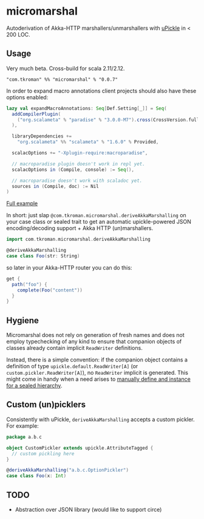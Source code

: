 # micromarshal
Autoderivation of Akka-HTTP marshallers/unmarshallers with [uPickle](http://www.lihaoyi.com/upickle-pprint/upickle) in < 200 LOC.

## Usage

Very much beta. Cross-build for scala 2.11/2.12.

`"com.tkroman" %% "micromarshal" % "0.0.7"`

In order to expand macro annotations client projects should also have these options enabled:

```scala
lazy val expandMacroAnnotations: Seq[Def.Setting[_]] = Seq(
  addCompilerPlugin(
    ("org.scalameta" % "paradise" % "3.0.0-M7").cross(CrossVersion.full)
  ),

  libraryDependencies +=
    "org.scalameta" %% "scalameta" % "1.6.0" % Provided,

  scalacOptions += "-Xplugin-require:macroparadise",

  // macroparadise plugin doesn't work in repl yet.
  scalacOptions in (Compile, console) := Seq(),

  // macroparadise doesn't work with scaladoc yet.
  sources in (Compile, doc) := Nil
)
```

[Full example](src/test/scala/com/tkroman/micromarshal/MarshallingSuite.scala)

In short: just slap `@com.tkroman.micromarshal.deriveAkkaMarshalling` on your case class
or sealed trait to get an automatic upickle-powered JSON encoding/decoding support + Akka HTTP (un)marshallers.

```scala
import com.tkroman.micromarshal.deriveAkkaMarshalling

@deriveAkkaMarshalling
case class Foo(str: String)
```

so later in your Akka-HTTP router you can do this:

```scala
get {
  path("foo") {
    complete(Foo("content"))
  }
}
```

## Hygiene

Micromarshal does not rely on generation of fresh names and does not employ typechecking of any kind
to ensure that companion objects of classes already contain implicit `ReadWriter` definitions.

Instead, there is a simple convention:
if the companion object contains a definition of type `upickle.default.ReadWriter[A]`
(or `custom.pickler.ReadWriter[A]`),
no `ReadWriter` implicit is generated. This might come in handy when a need arises to
[manually define and instance for a sealed hierarchy](http://www.lihaoyi.com/upickle-pprint/upickle/#ManualSealedTraitPicklers).

## Custom (un)picklers

Consistently with uPickle, `deriveAkkaMarshalling` accepts a custom pickler. For example:

```scala
package a.b.c

object CustomPickler extends upickle.AttributeTagged {
  // custom pickling here
}

@deriveAkkaMarshalling("a.b.c.OptionPickler")
case class Foo(x: Int)
```

## TODO

* Abstraction over JSON library (would like to support circe)
